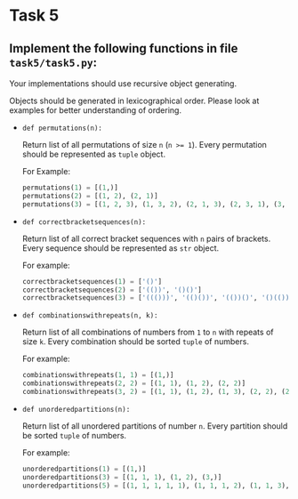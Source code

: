 # Task 5

## Implement the following functions in file `task5/task5.py`:

Your implementations should use recursive object generating.

Objects should be generated in lexicographical order. Please look at examples for better understanding of ordering.


* `def permutations(n):`

  Return list of all permutations of size `n` (`n >= 1`). Every permutation should be represented as `tuple` object.

  For Example:
    ```python
    permutations(1) = [(1,)]
    permutations(2) = [(1, 2), (2, 1)]
    permutations(3) = [(1, 2, 3), (1, 3, 2), (2, 1, 3), (2, 3, 1), (3, 1, 2), (3, 2, 1)]
    ```

* `def correctbracketsequences(n):`

  Return list of all correct bracket sequences with `n` pairs of brackets. Every sequence should be represented as `str` object.

  For example:
    ```python
    correctbracketsequences(1) = ['()']
    correctbracketsequences(2) = ['(())', '()()']
    correctbracketsequences(3) = ['((()))', '(()())', '(())()', '()(())', '()()()']
    ```

* `def combinationswithrepeats(n, k):`

  Return list of all combinations of numbers from `1` to `n` with repeats of size `k`. Every combination should be sorted `tuple` of numbers.

  For example:
    ```python
    combinationswithrepeats(1, 1) = [(1,)]
    combinationswithrepeats(2, 2) = [(1, 1), (1, 2), (2, 2)]
    combinationswithrepeats(3, 2) = [(1, 1), (1, 2), (1, 3), (2, 2), (2, 3), (3, 3)]
    ```

* `def unorderedpartitions(n):`

  Return list of all unordered partitions of number `n`. Every partition should be sorted `tuple` of numbers.

  For example:
    ```python
    unorderedpartitions(1) = [(1,)]
    unorderedpartitions(3) = [(1, 1, 1), (1, 2), (3,)]
    unorderedpartitions(5) = [(1, 1, 1, 1, 1), (1, 1, 1, 2), (1, 1, 3), (1, 2, 2), (1, 4), (2, 3), (5,)]
    ```
